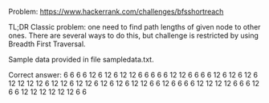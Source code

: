 Problem: https://www.hackerrank.com/challenges/bfsshortreach

TL;DR Classic problem: one need to find path lengths of given node to other ones.
There are several ways to do this, but challenge is restricted by using Breadth First 
Traversal.

Sample data provided in file sampledata.txt.

Correct answer:
6 6 6 6 12 6 12 6 12 12 6 6 6 6 6 12 12 6 6 6 6 12 6 12 6 12 6 12 12 12 12 6 12 12 6 12 12 6 12 6 12 6 12 12 6 6 12 6 6 6 6 12 12 12 12 6 6 6 12 6 6 12 12 12 12 12 12 6 6